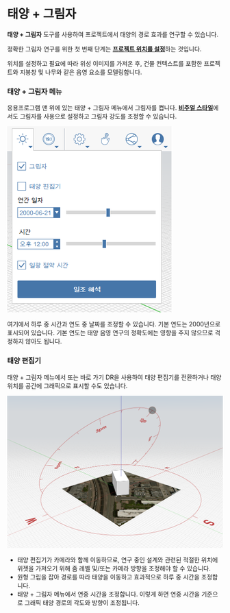 # 태양 + 그림자

**태양 + 그림자** 도구를 사용하여 프로젝트에서 태양의 경로 효과를 연구할 수 있습니다.

정확한 그림자 연구를 위한 첫 번째 단계는 [**프로젝트 위치를 설정**](setting-location.md)하는 것입니다.

위치를 설정하고 필요에 따라 위성 이미지를 가져온 후, 건물 컨텍스트를 포함한 프로젝트와 지붕창 및 나무와 같은 음영 요소를 모델링합니다.

### 태양 + 그림자 메뉴

응용프로그램 맨 위에 있는 태양 + 그림자 메뉴에서 그림자를 켭니다. [**비주얼 스타일**](../formit-introduction/tool-bars.md)에서도 그림자를 사용으로 설정하고 그림자 강도를 조정할 수 있습니다.

![](../.gitbook/assets/sun-+-shadows.PNG)

여기에서 하루 중 시간과 연도 중 날짜를 조정할 수 있습니다. 기본 연도는 2000년으로 표시되어 있습니다. 기본 연도는 태양 음영 연구의 정확도에는 영향을 주지 않으므로 걱정하지 않아도 됩니다.

### 태양 편집기

태양 + 그림자 메뉴에서 또는 바로 가기 DR을 사용하여 태양 편집기를 전환하거나 태양 위치를 공간에 그래픽으로 표시할 수도 있습니다.

![](../.gitbook/assets/sun-editor.PNG)

* 태양 편집기가 카메라와 함께 이동하므로, 연구 중인 설계와 관련된 적절한 위치에 위젯을 가져오기 위해 줌 레벨 및/또는 카메라 방향을 조정해야 할 수 있습니다.
* 원형 그립을 잡아 경로를 따라 태양을 이동하고 효과적으로 하루 중 시간을 조정합니다.
* 태양 + 그림자 메뉴에서 연중 시간을 조정합니다. 이렇게 하면 연중 시간을 기준으로 그래픽 태양 경로의 각도와 방향이 조정됩니다.



